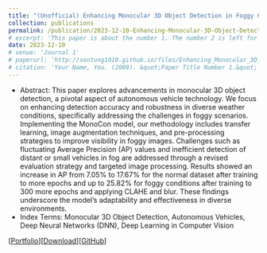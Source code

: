 ```yaml
---
title: "(Unofficial) Enhancing Monocular 3D Object Detection in Foggy Conditions - An Adapted MonoCon Approach for Autonomous Vehicles"
collection: publications
permalink: /publication/2023-12-10-Enhancing-Monocular-3D-Object-Detection-in-Foggy-Conditions
# excerpt: 'This paper is about the number 1. The number 2 is left for future work.'
date: 2023-12-10
# venue: 'Journal 1'
# paperurl: 'http://sontung1010.github.io/files/Enhancing_Monocular_3D_Object_Detection_in_Foggy_Conditions.pdf'
# citation: 'Your Name, You. (2009). &quot;Paper Title Number 1.&quot; <i>Journal 1</i>. 1(1).'
---
```

- Abstract: This paper explores advancements in monocular 3D object detection, a pivotal aspect of autonomous vehicle technology. We focus on enhancing detection accuracy and robustness in diverse weather conditions, specifically addressing the challenges in foggy scenarios. Implementing the MonoCon model, our methodology includes transfer learning, image augmentation techniques, and pre-processing strategies to improve visibility in foggy images. Challenges such as fluctuating Average Precision (AP) values and inefficient detection of distant or small vehicles in fog are addressed through a revised evaluation strategy and targeted image processing. Results showed an increase in AP from 7.05% to 17.67% for the normal dataset after training to more epochs and up to 25.82% for foggy conditions after training to 300 more epochs and applying CLAHE and blur. These findings underscore the model’s adaptability and effectiveness in diverse environments.
- Index Terms: Monocular 3D Object Detection, Autonomous Vehicles, Deep Neural Networks (DNN), Deep Learning in Computer Vision

[[Portfolio](https://sontung1010.github.io/portfolio/2023-11-01-portfolio/)][[Download](/files/Enhancing_Monocular_3D_Object_Detection_in_Foggy_Conditions.pdf)][[GitHub](https://github.com/sontung1010/MonoCon-Monocular_3D_Object_Detection)] 
